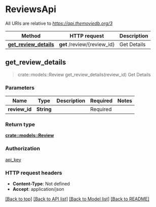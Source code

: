 # ReviewsApi

All URIs are relative to *https://api.themoviedb.org/3*

Method | HTTP request | Description
------------- | ------------- | -------------
[**get_review_details**](ReviewsApi.md#get_review_details) | **get** /review/{review_id} | Get Details



## get_review_details

> crate::models::Review get_review_details(review_id)
Get Details

### Parameters


Name | Type | Description  | Required | Notes
------------- | ------------- | ------------- | ------------- | -------------
**review_id** | **String** |  | Required | 

### Return type

[**crate::models::Review**](Review.md)

### Authorization

[api_key](../README.md#api_key)

### HTTP request headers

- **Content-Type**: Not defined
- **Accept**: application/json

[[Back to top]](#) [[Back to API list]](../README.md#documentation-for-api-endpoints) [[Back to Model list]](../README.md#documentation-for-models) [[Back to README]](../README.md)

